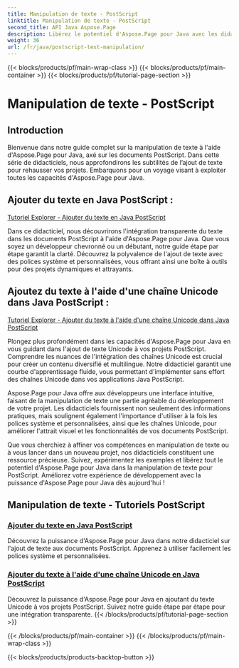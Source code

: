 ```yaml
---
title: Manipulation de texte - PostScript
linktitle: Manipulation de texte - PostScript
second_title: API Java Aspose.Page
description: Libérez le potentiel d'Aspose.Page pour Java avec les didacticiels PostScript. Ajoutez du texte, y compris des chaînes Unicode, sans effort pour améliorer vos projets.
weight: 36
url: /fr/java/postscript-text-manipulation/
---
```


{{< blocks/products/pf/main-wrap-class >}}
{{< blocks/products/pf/main-container >}}
{{< blocks/products/pf/tutorial-page-section >}}

# Manipulation de texte - PostScript


## Introduction

Bienvenue dans notre guide complet sur la manipulation de texte à l'aide d'Aspose.Page pour Java, axé sur les documents PostScript. Dans cette série de didacticiels, nous approfondirons les subtilités de l’ajout de texte pour rehausser vos projets. Embarquons pour un voyage visant à exploiter toutes les capacités d'Aspose.Page pour Java.

## Ajouter du texte en Java PostScript :
[Tutoriel Explorer - Ajouter du texte en Java PostScript](./add-text/)

Dans ce didacticiel, nous découvrirons l'intégration transparente du texte dans les documents PostScript à l'aide d'Aspose.Page pour Java. Que vous soyez un développeur chevronné ou un débutant, notre guide étape par étape garantit la clarté. Découvrez la polyvalence de l'ajout de texte avec des polices système et personnalisées, vous offrant ainsi une boîte à outils pour des projets dynamiques et attrayants.

## Ajoutez du texte à l'aide d'une chaîne Unicode dans Java PostScript :
[Tutoriel Explorer - Ajouter du texte à l'aide d'une chaîne Unicode dans Java PostScript](./add-text-unicode/)

Plongez plus profondément dans les capacités d'Aspose.Page pour Java en vous guidant dans l'ajout de texte Unicode à vos projets PostScript. Comprendre les nuances de l'intégration des chaînes Unicode est crucial pour créer un contenu diversifié et multilingue. Notre didacticiel garantit une courbe d'apprentissage fluide, vous permettant d'implémenter sans effort des chaînes Unicode dans vos applications Java PostScript.

Aspose.Page pour Java offre aux développeurs une interface intuitive, faisant de la manipulation de texte une partie agréable du développement de votre projet. Les didacticiels fournissent non seulement des informations pratiques, mais soulignent également l'importance d'utiliser à la fois les polices système et personnalisées, ainsi que les chaînes Unicode, pour améliorer l'attrait visuel et les fonctionnalités de vos documents PostScript.

Que vous cherchiez à affiner vos compétences en manipulation de texte ou à vous lancer dans un nouveau projet, nos didacticiels constituent une ressource précieuse. Suivez, expérimentez les exemples et libérez tout le potentiel d'Aspose.Page pour Java dans la manipulation de texte pour PostScript. Améliorez votre expérience de développement avec la puissance d'Aspose.Page pour Java dès aujourd'hui !
## Manipulation de texte - Tutoriels PostScript
### [Ajouter du texte en Java PostScript](./add-text/)
Découvrez la puissance d'Aspose.Page pour Java dans notre didacticiel sur l'ajout de texte aux documents PostScript. Apprenez à utiliser facilement les polices système et personnalisées.
### [Ajouter du texte à l'aide d'une chaîne Unicode en Java PostScript](./add-text-unicode/)
Découvrez la puissance d'Aspose.Page pour Java en ajoutant du texte Unicode à vos projets PostScript. Suivez notre guide étape par étape pour une intégration transparente.
{{< /blocks/products/pf/tutorial-page-section >}}

{{< /blocks/products/pf/main-container >}}
{{< /blocks/products/pf/main-wrap-class >}}

{{< blocks/products/products-backtop-button >}}
